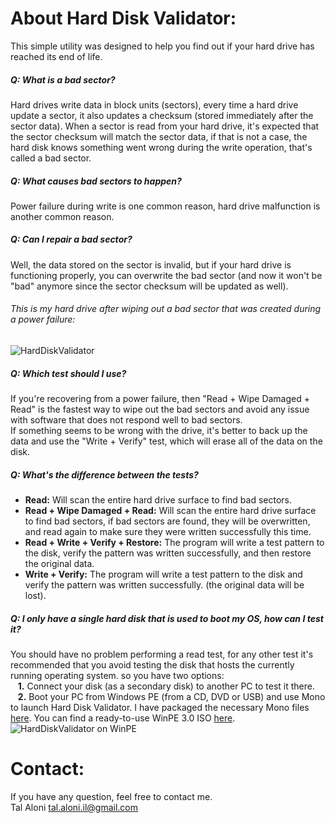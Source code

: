 About Hard Disk Validator:
==========================
This simple utility was designed to help you find out if your hard drive has reached its end of life.  

##### Q: What is a bad sector?  
Hard drives write data in block units (sectors), every time a hard drive update a sector, it also updates a checksum (stored immediately after the sector data). When a sector is read from your hard drive, it's expected that the sector checksum will match the sector data, if that is not a case, the hard disk knows something went wrong during the write operation, that's called a bad sector.  

##### Q: What causes bad sectors to happen?  
Power failure during write is one common reason, hard drive malfunction is another common reason.  

##### Q: Can I repair a bad sector? 
Well, the data stored on the sector is invalid, but if your hard drive is functioning properly, you can overwrite the bad sector (and now it won't be "bad" anymore since the sector checksum will be updated as well).  

###### This is my hard drive after wiping out a bad sector that was created during a power failure:  
![HardDiskValidator](http://vm1.duckdns.org/Public/HardDiskValidator/HardDiskValidator.png)

##### Q: Which test should I use? 
If you're recovering from a power failure, then "Read + Wipe Damaged + Read" is the fastest way to wipe out the bad sectors and avoid any issue with software that does not respond well to bad sectors.  
If something seems to be wrong with the drive, it's better to back up the data and use the "Write + Verify" test, which will erase all of the data on the disk. 

##### Q: What's the difference between the tests? 
* **Read:** Will scan the entire hard drive surface to find bad sectors.  
* **Read + Wipe Damaged + Read:** Will scan the entire hard drive surface to find bad sectors, if bad sectors are found, they will be overwritten, and read again to make sure they were written successfully this time. 
* **Read + Write + Verify + Restore:** The program will write a test pattern to the disk, verify the pattern was written successfully, and then restore the original data. 
* **Write + Verify:** The program will write a test pattern to the disk and verify the pattern was written successfully. (the original data will be lost). 

##### Q: I only have a single hard disk that is used to boot my OS, how can I test it? 
You should have no problem performing a read test, for any other test it's recommended that you avoid testing the disk that hosts the currently running operating system. so you have two options:   
&nbsp;&nbsp; **1.** Connect your disk (as a secondary disk) to another PC to test it there.   
&nbsp;&nbsp; **2.** Boot your PC from Windows PE (from a CD, DVD or USB) and use Mono to launch Hard Disk Validator. I have packaged the necessary Mono files [here](http://vm1.duckdns.org/public/HardDiskValidator/Mono-3.2.3.zip). You can find a ready-to-use WinPE 3.0 ISO [here](http://vm1.duckdns.org/public/WinPE/winpe3.0-x86.iso). 
![HardDiskValidator on WinPE](http://vm1.duckdns.org/Public/HardDiskValidator/HardDiskValidator-WinPE.png)

Contact:
========
If you have any question, feel free to contact me.  
Tal Aloni <tal.aloni.il@gmail.com>
